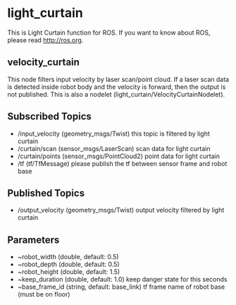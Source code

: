 light_curtain
=================
This is Light Curtain function for ROS.
If you want to know about ROS, please read http://ros.org.


velocity_curtain
-----------------
This node filters input velocity by laser scan/point cloud. If a laser scan data is detected inside robot body and the velocity is forward, then the output is not published.
This is also a nodelet (light_curtain/VelocityCurtainNodelet).

Subscribed Topics
----------------

* /input_velocity (geometry_msgs/Twist) this topic is filtered by light curtain
* /curtain/scan (sensor_msgs/LaserScan) scan data for light curtain
* /curtain/points (sensor_msgs/PointCloud2) point data for light curtain
* /tf (tf/TfMessage) please publish the tf between sensor frame and robot base

Published Topics
--------------------

* /output_velocity (geometry_msgs/Twist) output velocity filtered by light curtain


Parameters
------------

* ~robot_width (double, default: 0.5)
* ~robot_depth (double, default: 0.5)
* ~robot_height (double, default: 1.5)
* ~keep_duration (double, default: 1.0) keep danger state for this seconds
* ~base_frame_id (string, default: base_link) tf frame name of robot base (must be on floor)

